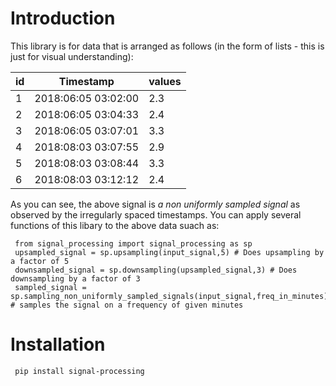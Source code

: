 # Introduction

This library is for data that is arranged as follows (in the form of lists - this is just for visual understanding):

|id| Timestamp|values|
| ------ | ------ | ------- |
| 1 | 2018:06:05 03:02:00| 2.3|
| 2 | 2018:06:05 03:04:33| 2.4|
| 3 | 2018:06:05 03:07:01|3.3
| 4 | 2018:08:03 03:07:55 | 2.9
| 5 | 2018:08:03 03:08:44 | 3.3
| 6 | 2018:08:03 03:12:12  | 2.4

As you can see, the above signal is *a non uniformly sampled signal* as observed by the irregularly spaced timestamps.
You can apply several functions of this libary to the above data suach as:

     from signal_processing import signal_processing as sp
     upsampled_signal = sp.upsampling(input_signal,5) # Does upsampling by a factor of 5
     downsampled_signal = sp.downsampling(upsampled_signal,3) # Does downsampling by a factor of 3
     sampled_signal = sp.sampling_non_uniformly_sampled_signals(input_signal,freq_in_minutes) # samples the signal on a frequency of given minutes 

# Installation 

     pip install signal-processing
